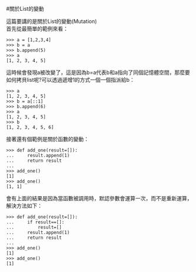 #關於List的變動

這篇要講的是關於List的變動(Mutation)  
首先從最簡單的範例來看：

	>>> a = [1,2,3,4]
	>>> b = a
	>>> b.append(5)
	>>> a
	[1, 2, 3, 4, 5]

這時候會發現a被改變了，這是因為b=a代表b和a指向了同個記憶體空間，那麼要如何拷貝list呢?可以透過遞增1的方式一個一個指派給b：

	>>> a
	[1, 2, 3, 4, 5]
	>>> b = a[::1]
	>>> b.append(6)
	>>> a
	[1, 2, 3, 4, 5]
	>>> b
	[1, 2, 3, 4, 5, 6]


接著還有個範例是關於函數的變動：

	>>> def add_one(result=[]):
	...     result.append(1)
	...     return result
	... 
	>>> add_one()
	[1]
	>>> add_one()
	[1, 1]

會有上面的結果是因為當函數被調用時，默認參數會運算一次，而不是重新運算，解決方法如下：

	>>> def add_one(result=[]):
	...     if result==[]:
	...         result=[]
	...     result.append(1)
	...     return result
	... 
	>>> add_one()
	[1]
	>>> add_one()
	[1]
	
